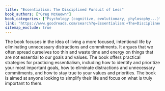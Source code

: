 ```yaml
---
title: "Essentialism: The Disciplined Pursuit of Less"
book_authors: ["Greg McKeown"]
book_categories: ["Psychology (cognitive, evolutionary, phylosophy...)"]
link: "https://www.goodreads.com/search?q=Essentialism:+The+Disciplined+Pursuit+of+Less+Greg+McKeown"
sitemap_exclude: true
---
```


The book focuses in the idea of living a more focused, intentional life by eliminating unnecessary distractions and commitments. It argues that we often spread ourselves too thin and waste time and energy on things that are not essential to our goals and values. The book offers practical strategies for practicing essentialism, including how to identify and prioritize your most important goals, how to eliminate distractions and unnecessary commitments, and how to stay true to your values and priorities. The book is aimed at anyone looking to simplify their life and focus on what is truly important to them.